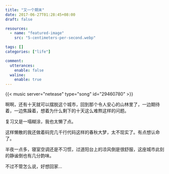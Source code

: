 ```yaml
---
title: "又一个期末"
date: 2017-06-27T01:28:45+08:00
draft: false

resources:
  - name: "featured-image"
    src: "5-centimeters-per-second.webp"

tags: []
categories: ["life"]

comment:
  utterances:
    enable: false
  waline:
    enable: true
---
```


<!-- Love Story - The Piano Guys -->

{{< music server="netease" type="song" id="29460780" >}}

啊啊，还有十天就可以摆脱这个城市，回到那个令人安心的山林里了，一边期待着，一边焦躁着，想着为什么剩下的十天这么难熬这样的问题。

复习又是一塌糊涂，我也太懒了点。

这样懒散的我还做着码完几千行代码这样的春秋大梦，太不现实了。有点想认命了。

半夜一点多，寝室空调还是不习惯，过道阳台上的凉风倒是很舒服，这座城市此刻的静谧倒也有几分韵味。

不过不管怎么说，好想回家...
